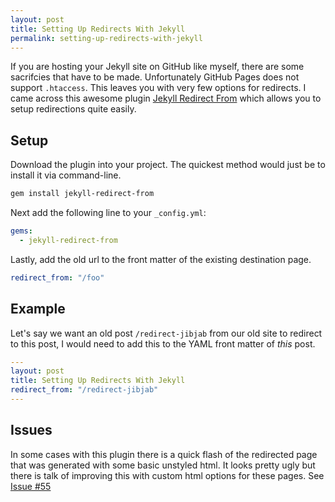 ```yaml
---
layout: post
title: Setting Up Redirects With Jekyll
permalink: setting-up-redirects-with-jekyll
---
```


If you are hosting your Jekyll site on GitHub like myself, there are some sacrifcies that have to be made. Unfortunately GitHub Pages does not support `.htaccess`. This leaves you with very few options for redirects. I came across this awesome plugin [Jekyll Redirect From](https://github.com/jekyll/jekyll-redirect-from) which allows you to setup redirections quite easily.

## Setup

Download the plugin into your project. The quickest method would just be to install it via command-line.

```sh
gem install jekyll-redirect-from
```

Next add the following line to your `_config.yml`:

```yml
gems:
  - jekyll-redirect-from
```

Lastly, add the old url to the front matter of the existing destination page.

```yml
redirect_from: "/foo"
```

## Example

Let's say we want an old post `/redirect-jibjab` from our old site to redirect to this post, I would need to add this to the YAML front matter of *this* post.

```yml
---
layout: post
title: Setting Up Redirects With Jekyll
redirect_from: "/redirect-jibjab"
---
```

## Issues

In some cases with this plugin there is a quick flash of the redirected page that was generated with some basic unstyled html. It looks pretty ugly but there is talk of improving this with custom html options for these pages. See [Issue #55](https://github.com/jekyll/jekyll-redirect-from/issues/55)
